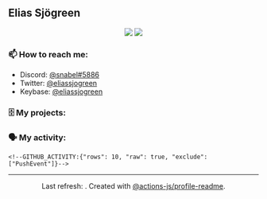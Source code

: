 ## Elias Sjögreen

<p align="center">
  <img src="https://img.shields.io/badge/🎂-dec. 2003-success" />
  <img src="https://img.shields.io/badge/🌎-Stockholm-informational" />
</p>

### 📫 How to reach me:

- Discord: [@snabel#5886](https://discord.com/users/267978757799673866)
- Twitter: [@eliassjogreen](https://twitter.com/eliassjogreen)
- Keybase: [@eliassjogreen](https://keybase.io/eliassjogreen)

### 🗄 My projects:

<!--GITHUB_REPOS:{"rows": 4}-->

### 🗣 My activity:

```
<!--GITHUB_ACTIVITY:{"rows": 10, "raw": true, "exclude": ["PushEvent"]}-->
```

------------
<p align="center">Last refresh: <b><!--TIMESTAMP:{"format": "dddd, MMMM Do YYYY, h:mm:ss a [UTC]"}--></b>. Created with <a href=https://github.com/marketplace/actions/profile-readme>@actions-js/profile-readme</a>.</p>
